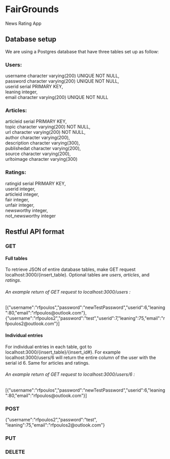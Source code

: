 # FairGrounds
News Rating App

<h2>Database setup</h2>

We are using a Postgres database that have three tables set up as follow:

<h3>Users:</h3>
    <p class="indent">username character varying(200) UNIQUE NOT NULL,<br>
    password character varying(200) UNIQUE NOT NULL,<br>
    userid serial PRIMARY KEY,<br>
    leaning integer,<br>
    email character varying(200) UNIQUE NOT NULL</p>
<h3>Articles:</h3>
    <p>articleid serial PRIMARY KEY,<br>
    topic character varying(200) NOT NULL,<br>
    url character varying(200) NOT NULL,<br>
    author character varying(200),<br>
    description character varying(300),<br>
    publishedat character varying(200),<br>
    source character varying(200),<br>
    urltoimage character varying(300)</p>
<h3>Ratings:</h3>
    <p>ratingid serial PRIMARY KEY,<br>
    userid integer,<br>
    articleid integer,<br>
    fair integer,<br>
    unfair integer,<br>
    newsworthy integer,<br>
    not_newsworthy integer</p>
    
<h2>Restful API format</h2>
<h3>GET</h3>
<h4>Full tables</h4>
<p>To retrieve JSON of entire database tables, make GET request localhost:3000/{insert_table}.  Optional tables are <em>users</em>, <em>articles</em>, and <em>ratings</em>.</p>
<h6>An example return of GET request to localhost:3000/users :</h6>
<p>[{"username":"rfpoulos","password":"newTestPassword","userid":6,"leaning":80,"email":"rfpoulos@outlook.com"},{"username":"rfpoulos2","password":"test","userid":7,"leaning":75,"email":"rfpoulos2@outlook.com"}]</p>
<h4>Individual entries</h4>
<p>For individual entries in each table, got to localhost:3000/{insert_table}/{insert_id#}.  For example localhost:3000/users/6 will return the entire column of the user with the serial id 6.  Same for articles and ratings.
<h6>An example return of GET request to localhost:3000/users/6 :</h6>
<p>[{"username":"rfpoulos","password":"newTestPassword","userid":6,"leaning":80,"email":"rfpoulos@outlook.com"}]</p>
<h3>POST</h3>
<p>{"username":"rfpoulos2","password":"test", "leaning":75,"email":"rfpoulos2@outlook.com"}</p>
<h3>PUT</h3>
<h3>DELETE</h3>
